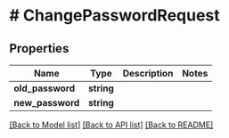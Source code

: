 # # ChangePasswordRequest

## Properties

Name | Type | Description | Notes
------------ | ------------- | ------------- | -------------
**old_password** | **string** |  |
**new_password** | **string** |  |

[[Back to Model list]](../../README.md#models) [[Back to API list]](../../README.md#endpoints) [[Back to README]](../../README.md)

